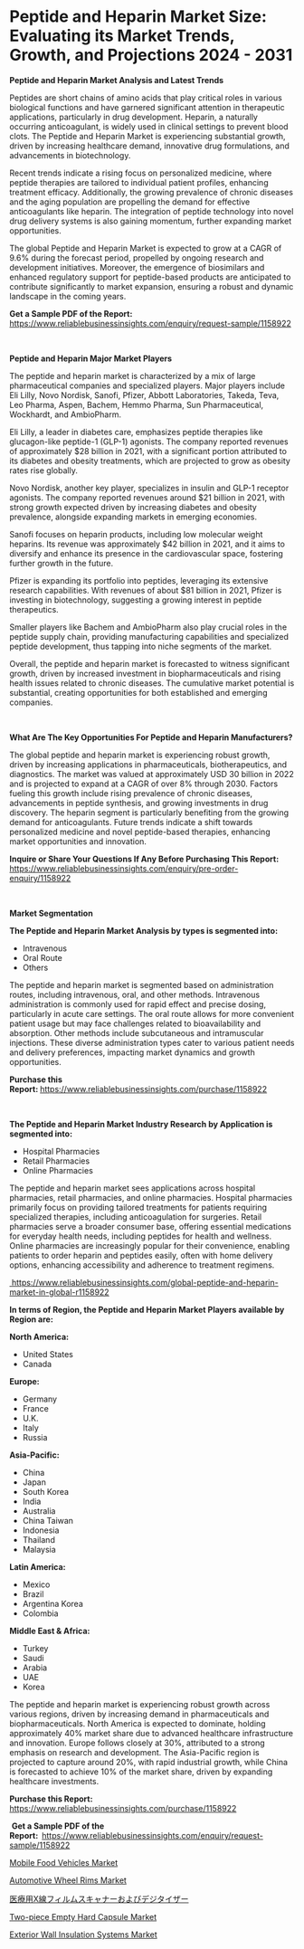 <p><h1>Peptide and Heparin Market Size: Evaluating its Market Trends, Growth, and Projections 2024 - 2031</h1></p><p><strong>Peptide and Heparin Market Analysis and Latest Trends</strong></p>
<p><p>Peptides are short chains of amino acids that play critical roles in various biological functions and have garnered significant attention in therapeutic applications, particularly in drug development. Heparin, a naturally occurring anticoagulant, is widely used in clinical settings to prevent blood clots. The Peptide and Heparin Market is experiencing substantial growth, driven by increasing healthcare demand, innovative drug formulations, and advancements in biotechnology.</p><p>Recent trends indicate a rising focus on personalized medicine, where peptide therapies are tailored to individual patient profiles, enhancing treatment efficacy. Additionally, the growing prevalence of chronic diseases and the aging population are propelling the demand for effective anticoagulants like heparin. The integration of peptide technology into novel drug delivery systems is also gaining momentum, further expanding market opportunities.</p><p>The global Peptide and Heparin Market is expected to grow at a CAGR of 9.6% during the forecast period, propelled by ongoing research and development initiatives. Moreover, the emergence of biosimilars and enhanced regulatory support for peptide-based products are anticipated to contribute significantly to market expansion, ensuring a robust and dynamic landscape in the coming years.</p></p>
<p><strong>Get a Sample PDF of the Report:&nbsp;</strong> <a href="https://www.reliablebusinessinsights.com/enquiry/request-sample/1158922">https://www.reliablebusinessinsights.com/enquiry/request-sample/1158922</a></p>
<p>&nbsp;</p>
<p><strong>Peptide and Heparin Major Market Players</strong></p>
<p><p>The peptide and heparin market is characterized by a mix of large pharmaceutical companies and specialized players. Major players include Eli Lilly, Novo Nordisk, Sanofi, Pfizer, Abbott Laboratories, Takeda, Teva, Leo Pharma, Aspen, Bachem, Hemmo Pharma, Sun Pharmaceutical, Wockhardt, and AmbioPharm. </p><p>Eli Lilly, a leader in diabetes care, emphasizes peptide therapies like glucagon-like peptide-1 (GLP-1) agonists. The company reported revenues of approximately $28 billion in 2021, with a significant portion attributed to its diabetes and obesity treatments, which are projected to grow as obesity rates rise globally.</p><p>Novo Nordisk, another key player, specializes in insulin and GLP-1 receptor agonists. The company reported revenues around $21 billion in 2021, with strong growth expected driven by increasing diabetes and obesity prevalence, alongside expanding markets in emerging economies.</p><p>Sanofi focuses on heparin products, including low molecular weight heparins. Its revenue was approximately $42 billion in 2021, and it aims to diversify and enhance its presence in the cardiovascular space, fostering further growth in the future.</p><p>Pfizer is expanding its portfolio into peptides, leveraging its extensive research capabilities. With revenues of about $81 billion in 2021, Pfizer is investing in biotechnology, suggesting a growing interest in peptide therapeutics.</p><p>Smaller players like Bachem and AmbioPharm also play crucial roles in the peptide supply chain, providing manufacturing capabilities and specialized peptide development, thus tapping into niche segments of the market.</p><p>Overall, the peptide and heparin market is forecasted to witness significant growth, driven by increased investment in biopharmaceuticals and rising health issues related to chronic diseases. The cumulative market potential is substantial, creating opportunities for both established and emerging companies.</p></p>
<p>&nbsp;</p>
<p><strong>What Are The Key Opportunities For Peptide and Heparin Manufacturers?</strong></p>
<p><p>The global peptide and heparin market is experiencing robust growth, driven by increasing applications in pharmaceuticals, biotherapeutics, and diagnostics. The market was valued at approximately USD 30 billion in 2022 and is projected to expand at a CAGR of over 8% through 2030. Factors fueling this growth include rising prevalence of chronic diseases, advancements in peptide synthesis, and growing investments in drug discovery. The heparin segment is particularly benefiting from the growing demand for anticoagulants. Future trends indicate a shift towards personalized medicine and novel peptide-based therapies, enhancing market opportunities and innovation.</p></p>
<p><strong>Inquire or Share Your Questions If Any Before Purchasing This Report:</strong> <a href="https://www.reliablebusinessinsights.com/enquiry/pre-order-enquiry/1158922">https://www.reliablebusinessinsights.com/enquiry/pre-order-enquiry/1158922</a></p>
<p>&nbsp;</p>
<p><strong>Market Segmentation</strong></p>
<p><strong>The Peptide and Heparin Market Analysis by types is segmented into:</strong></p>
<p><ul><li>Intravenous</li><li>Oral Route</li><li>Others</li></ul></p>
<p><p>The peptide and heparin market is segmented based on administration routes, including intravenous, oral, and other methods. Intravenous administration is commonly used for rapid effect and precise dosing, particularly in acute care settings. The oral route allows for more convenient patient usage but may face challenges related to bioavailability and absorption. Other methods include subcutaneous and intramuscular injections. These diverse administration types cater to various patient needs and delivery preferences, impacting market dynamics and growth opportunities.</p></p>
<p><strong>Purchase this Report:&nbsp;</strong><a href="https://www.reliablebusinessinsights.com/purchase/1158922">https://www.reliablebusinessinsights.com/purchase/1158922</a></p>
<p>&nbsp;</p>
<p><strong>The Peptide and Heparin Market Industry Research by Application is segmented into:</strong></p>
<p><ul><li>Hospital Pharmacies</li><li>Retail Pharmacies</li><li>Online Pharmacies</li></ul></p>
<p><p>The peptide and heparin market sees applications across hospital pharmacies, retail pharmacies, and online pharmacies. Hospital pharmacies primarily focus on providing tailored treatments for patients requiring specialized therapies, including anticoagulation for surgeries. Retail pharmacies serve a broader consumer base, offering essential medications for everyday health needs, including peptides for health and wellness. Online pharmacies are increasingly popular for their convenience, enabling patients to order heparin and peptides easily, often with home delivery options, enhancing accessibility and adherence to treatment regimens.</p></p>
<p><a href="https://www.reliablebusinessinsights.com/global-peptide-and-heparin-market-in-global-r1158922">&nbsp;https://www.reliablebusinessinsights.com/global-peptide-and-heparin-market-in-global-r1158922</a></p>
<p><strong>In terms of Region, the Peptide and Heparin Market Players available by Region are:</strong></p>
<p>
    <p> <strong> North America: </strong>
        <ul>
            <li>United States</li>
            <li>Canada</li>
        </ul>
        </p> 
    <p> <strong> Europe: </strong>
        <ul>
            <li>Germany</li>
            <li>France</li>
            <li>U.K.</li>
            <li>Italy</li>
            <li>Russia</li>
        </ul>
        </p> 
    <p> <strong> Asia-Pacific: </strong>
        <ul>
            <li>China</li>
            <li>Japan</li>
            <li>South Korea</li>
            <li>India</li>
            <li>Australia</li>
            <li>China Taiwan</li>
            <li>Indonesia</li>
            <li>Thailand</li>
            <li>Malaysia</li>
        </ul>
        </p> 
    <p> <strong> Latin America: </strong>
        <ul>
            <li>Mexico</li>
            <li>Brazil</li>
            <li>Argentina Korea</li>
            <li>Colombia</li>
        </ul>
        </p> 
    <p> <strong> Middle East & Africa: </strong>
        <ul>
            <li>Turkey</li>
            <li>Saudi</li>
            <li>Arabia</li>
            <li>UAE</li>
            <li>Korea</li>
        </ul>
    </p>
    </p>
<p><p>The peptide and heparin market is experiencing robust growth across various regions, driven by increasing demand in pharmaceuticals and biopharmaceuticals. North America is expected to dominate, holding approximately 40% market share due to advanced healthcare infrastructure and innovation. Europe follows closely at 30%, attributed to a strong emphasis on research and development. The Asia-Pacific region is projected to capture around 20%, with rapid industrial growth, while China is forecasted to achieve 10% of the market share, driven by expanding healthcare investments.</p></p>
<p><strong>Purchase this Report: </strong><a href="https://www.reliablebusinessinsights.com/purchase/1158922">https://www.reliablebusinessinsights.com/purchase/1158922</a></p>
<p>&nbsp;<strong>Get a Sample PDF of the Report:&nbsp;&nbsp;</strong><a href="https://www.reliablebusinessinsights.com/enquiry/request-sample/1158922">https://www.reliablebusinessinsights.com/enquiry/request-sample/1158922</a></p>
<p><strong></strong></p>
<p><p><a href="https://www.linkedin.com/pulse/mobile-food-vehicles-market-essentials-key-players-demand-drivers-wjm0e?trackingId=K3GtUgMtRzi%2BKZL7eUPe6g%3D%3D">Mobile Food Vehicles Market</a></p><p><a href="https://www.linkedin.com/pulse/automotive-wheel-rims-market-share-size-trends-industry-analysis-wcjie?trackingId=IBIyYopUQguoCMFEvtweqw%3D%3D">Automotive Wheel Rims Market</a></p><p><a href="https://medium.com/@berryguann/medical-x-ray-film-scanners-and-digitizers-ea1eca22db6b">医療用X線フィルムスキャナーおよびデジタイザー</a></p><p><a href="https://github.com/MegiBogdani1953/Market-Research-Report-List-1/blob/main/two-piece-empty-hard-capsule-market.md">Two-piece Empty Hard Capsule Market</a></p><p><a href="https://issuu.com/reportprime-2/docs/exterior-wall-insulation-systems-ma_7e0766655432ac">Exterior Wall Insulation Systems Market</a></p></p>